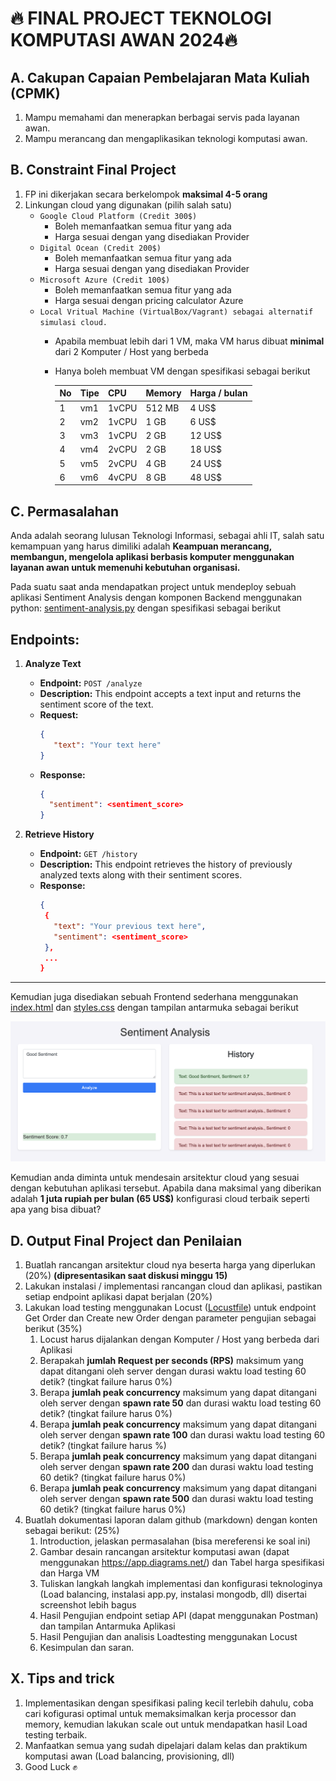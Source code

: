 # 🔥 FINAL PROJECT TEKNOLOGI KOMPUTASI AWAN 2024🔥

## A. Cakupan Capaian Pembelajaran Mata Kuliah (CPMK)
1. Mampu memahami dan menerapkan berbagai servis pada layanan awan.
2. Mampu merancang dan mengaplikasikan teknologi komputasi awan.


## B. Constraint Final Project
1. FP ini dikerjakan secara berkelompok **maksimal 4-5 orang**
2. Linkungan cloud yang digunakan (pilih salah satu)
    - `Google Cloud Platform (Credit 300$)`
        * Boleh memanfaatkan semua fitur yang ada
        * Harga sesuai dengan yang disediakan Provider
    - `Digital Ocean (Credit 200$)`
        * Boleh memanfaatkan semua fitur yang ada
        * Harga sesuai dengan yang disediakan Provider
    - `Microsoft Azure (Credit 100$)`
        * Boleh memanfaatkan semua fitur yang ada
        * Harga sesuai dengan pricing calculator Azure
    - `Local Vritual Machine (VirtualBox/Vagrant) sebagai alternatif simulasi cloud.`
        * Apabila membuat lebih dari 1 VM, maka VM harus dibuat **minimal** dari 2 Komputer / Host yang berbeda
        * Hanya boleh membuat VM dengan spesifikasi sebagai berikut

            | No | Tipe   | CPU   | Memory | Harga / bulan |
            |----|--------|-------|--------|---------------|
            | 1  | vm1    | 1vCPU | 512 MB | 4 US$         |
            | 2  | vm2    | 1vCPU | 1 GB   | 6 US$         |
            | 3  | vm3    | 1vCPU | 2 GB   | 12 US$        |
            | 4  | vm4    | 2vCPU | 2 GB   | 18 US$        |
            | 5  | vm5    | 2vCPU | 4 GB   | 24 US$        |
            | 6  | vm6    | 4vCPU | 8 GB   | 48 US$        |


## C. Permasalahan

Anda adalah seorang lulusan Teknologi Informasi, sebagai ahli IT, salah satu kemampuan yang harus dimiliki adalah **Keampuan merancang, membangun, mengelola aplikasi berbasis komputer menggunakan layanan awan untuk memenuhi kebutuhan organisasi.**

Pada suatu saat anda mendapatkan project untuk mendeploy sebuah aplikasi Sentiment Analysis dengan komponen Backend menggunakan python: [sentiment-analysis.py](/Resources/BE/sentiment-analysis.py) dengan spesifikasi sebagai berikut

## Endpoints:



1. **Analyze Text**
   - **Endpoint:** `POST /analyze`
   - **Description:** This endpoint accepts a text input and returns the sentiment score of the text.
   - **Request:**
     ```json
     {
        "text": "Your text here"
     }
     ```
    - **Response:**
      ```json
      {
        "sentiment": <sentiment_score>
      }
      ```

2. **Retrieve History**
   - **Endpoint:** `GET /history`
   - **Description:** This endpoint retrieves the history of previously analyzed texts along with their sentiment scores.
   - **Response:**
     ```json
     {
      {
        "text": "Your previous text here",
        "sentiment": <sentiment_score>
      },
      ...
     }
     ```
---

Kemudian juga disediakan sebuah Frontend sederhana menggunakan [index.html](/Resources/FE/index.html) dan [styles.css](/Resources/FE/styles.css) dengan tampilan antarmuka sebagai berikut

![alt text](image.png)

Kemudian anda diminta untuk mendesain arsitektur cloud yang sesuai dengan kebutuhan aplikasi tersebut. Apabila dana maksimal yang diberikan adalah **1 juta rupiah per bulan (65 US$)**
konfigurasi cloud terbaik seperti apa yang bisa dibuat?

## D. Output Final Project dan Penilaian
1. Buatlah rancangan arsitektur cloud nya beserta harga yang diperlukan (20%) **(dipresentasikan saat diskusi minggu 15)**
2. Lakukan instalasi / implementasi rancangan cloud dan aplikasi, pastikan setiap endpoint aplikasi dapat berjalan (20%)
3. Lakukan load testing menggunakan Locust ([Locustfile](/Resources/Test/locustfile.py)) untuk endpoint Get Order dan Create new Order dengan parameter pengujian sebagai berikut (35%)
    1. Locust harus dijalankan dengan Komputer / Host yang berbeda dari Aplikasi
    2. Berapakah **jumlah Request per seconds (RPS)** maksimum yang dapat ditangani oleh server dengan durasi waktu load testing 60 detik? (tingkat failure harus 0%)
    3. Berapa **jumlah peak concurrency** maksimum yang dapat ditangani oleh server dengan **spawn rate 50** dan durasi waktu load testing 60 detik? (tingkat failure harus 0%)
    4. Berapa **jumlah peak concurrency** maksimum yang dapat ditangani oleh server dengan **spawn rate 100** dan durasi waktu load testing 60 detik? (tingkat failure harus %)
    5. Berapa **jumlah peak concurrency** maksimum yang dapat ditangani oleh server dengan **spawn rate 200** dan durasi waktu load testing 60 detik? (tingkat failure harus 0%)
    6. Berapa **jumlah peak concurrency** maksimum yang dapat ditangani oleh server dengan **spawn rate 500** dan durasi waktu load testing 60 detik? (tingkat failure harus 0%)
4. Buatlah dokumentasi laporan dalam github (markdown) dengan konten sebagai berikut: (25%)
    1. Introduction, jelaskan permasalahan (bisa mereferensi ke soal ini)
    2. Gambar desain rancangan arsitektur komputasi awan (dapat menggunakan https://app.diagrams.net/) dan Tabel harga spesifikasi dan Harga VM
    3. Tuliskan langkah langkah implementasi dan konfigurasi teknologinya (Load balancing, instalasi app.py, instalasi mongodb, dll) disertai screenshot lebih bagus 
    4. Hasil Pengujian endpoint setiap API (dapat menggunakan Postman) dan tampilan Antarmuka Aplikasi
    5. Hasil Pengujian dan analisis Loadtesting menggunakan Locust 
    6. Kesimpulan dan saran.

## X. Tips and trick
1. Implementasikan dengan spesifikasi paling kecil terlebih dahulu, coba cari kofigurasi optimal untuk memaksimalkan kerja processor dan memory, kemudian lakukan scale out untuk mendapatkan hasil Load testing terbaik.
2. Manfaatkan semua yang sudah dipelajari dalam kelas dan praktikum komputasi awan (Load balancing, provisioning, dll)
3. Good Luck :fist:
